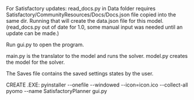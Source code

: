 For Satisfactory updates:
read_docs.py in Data folder requires Satisfactory/CommunityResources/Docs/Docs.json file copied into the same dir.  Running that will create the data.json file for this model.  (read_docs.py out of date for 1.0, some manual input was needed until an update can be made.)

Run gui.py to open the program.

main.py is the translator to the model and runs the solver.
model.py creates the model for the solver.

The Saves file contains the saved settings states by the user.

CREATE .EXE:
pyinstaller --onefile --windowed --icon=icon.ico --collect-all pyomo --name SatisfactoryPlanner gui.py
